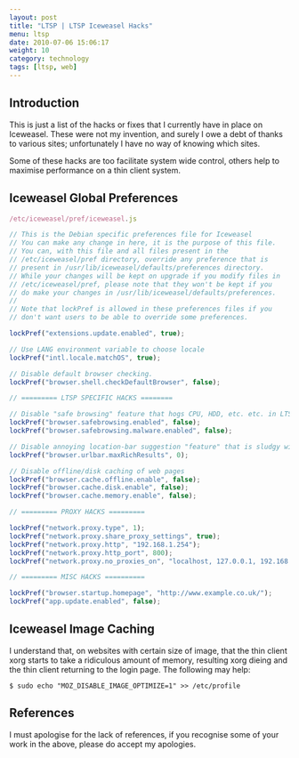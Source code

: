```yaml
---
layout: post
title: "LTSP | LTSP Iceweasel Hacks"
menu: ltsp
date: 2010-07-06 15:06:17
weight: 10
category: technology
tags: [ltsp, web]
---
```


## Introduction

This is just a list of the hacks or fixes that I currently have in place on Iceweasel.  These were not my invention, and surely I owe a debt of thanks to various sites; unfortunately I have no way of knowing which sites.

Some of these hacks are too facilitate system wide control, others help to maximise performance on a thin client system.

## Iceweasel Global Preferences

```js
/etc/iceweasel/pref/iceweasel.js

// This is the Debian specific preferences file for Iceweasel
// You can make any change in here, it is the purpose of this file.
// You can, with this file and all files present in the
// /etc/iceweasel/pref directory, override any preference that is
// present in /usr/lib/iceweasel/defaults/preferences directory.
// While your changes will be kept on upgrade if you modify files in
// /etc/iceweasel/pref, please note that they won't be kept if you
// do make your changes in /usr/lib/iceweasel/defaults/preferences.
//
// Note that lockPref is allowed in these preferences files if you
// don't want users to be able to override some preferences.

lockPref("extensions.update.enabled", true);

// Use LANG environment variable to choose locale
lockPref("intl.locale.matchOS", true);

// Disable default browser checking.
lockPref("browser.shell.checkDefaultBrowser", false);

// ========= LTSP SPECIFIC HACKS ========

// Disable "safe browsing" feature that hogs CPU, HDD, etc. etc. in LTSP
lockPref("browser.safebrowsing.enabled", false);
lockPref("browser.safebrowsing.malware.enabled", false);

// Disable annoying location-bar suggestion "feature" that is sludgy with thin-clients
lockPref("browser.urlbar.maxRichResults", 0);

// Disable offline/disk caching of web pages
lockPref("browser.cache.offline.enable", false);
lockPref("browser.cache.disk.enable", false);
lockPref("browser.cache.memory.enable", false);

// ========= PROXY HACKS =========

lockPref("network.proxy.type", 1);
lockPref("network.proxy.share_proxy_settings", true);
lockPref("network.proxy.http", "192.168.1.254");
lockPref("network.proxy.http_port", 800);
lockPref("network.proxy.no_proxies_on", "localhost, 127.0.0.1, 192.168.1.0/24");

// ========= MISC HACKS ==========

lockPref("browser.startup.homepage", "http://www.example.co.uk/");
lockPref("app.update.enabled", false);
```

## Iceweasel Image Caching

I understand that, on websites with certain size of image, that the thin client xorg starts to take a ridiculous amount of memory, resulting xorg dieing and the thin client returning to the login page.  The following may help:

    $ sudo echo "MOZ_DISABLE_IMAGE_OPTIMIZE=1" >> /etc/profile

## References

I must apologise for the lack of references, if you recognise some of your work in the above, please do accept my apologies.
